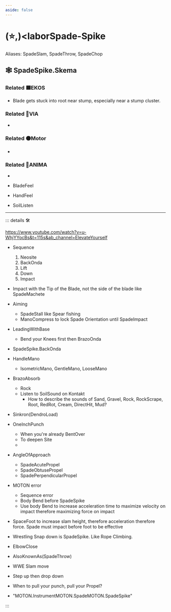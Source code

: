 ```yaml
---
aside: false
---
```

# (⭐,)<laborSpade</labor>-Spike

Aliases: SpadeSlam, SpadeThrow, SpadeChop

## 🕸 SpadeSpike.Skema

### Related 🟩<ekos>EKOS</ekos>

- Blade gets stuck into root near stump, especially near a stump cluster.

### Related 🔻<via>VIA</via>

-

### Related 🟠<motor>Motor</motor>

-

### Related 💜<anima>ANIMA</anima>

-

- BladeFeel

- HandFeel

- SoilListen

---

<!-- =================================================== -->
<!-- =================================================== -->
<!-- =================================================== -->
<!-- =================================================== -->
<!-- =================================================== -->
::: details 🛠

<https://www.youtube.com/watch?v=u-WhjYYocBs&t=115s&ab_channel=ElevateYourself>

- Sequence
    1. Neosite
    2. BackOnda
    3. Lift
    4. Down
    5. Impact

- Impact with the Tip of the Blade, not the side of the blade like SpadeMachete
- Aiming
    - SpadeStall like Spear fishing
    - ManoCompress to lock Spade Orientation until SpadeImpact
- LeadingWithBase
    - Bend your Knees first then BrazoOnda
- SpadeSpike.BackOnda
- HandleMano
    - IsometricMano, GentleMano, LooseMano
- BrazoAbsorb
    - Rock
    - Listen to SoilSound on Kontakt
        - How to describe the sounds of Sand, Gravel, Rock, RockScrape, Root, RedRot, Cream, DirectHit, Mud?
- Sinkron(DendroLoad)
- OneInchPunch
    - When you're already BentOver
    - To deepen Site
    -
- AngleOfApproach
    - SpadeAcutePropel
    - SpadeObtusePropel
    - SpadePerpendicularPropel
- MOTON error
    - Sequence error
    - Body Bend before SpadeSpike
    - Use body Bend to increase acceleration time to maximize velocity on impact therefore maximizing force on impact
- SpaceFoot to increase slam height, therefore acceleration therefore force. Spade must impact before foot to be effective
- Wrestling Snap down is SpadeSpike. Like Rope Climbing.

- ElbowClose
- AlsoKnownAs(SpadeThrow)
- WWE Slam move
- Step up then drop down
- When to pull your punch, pull your Propel?

- "MOTON.InstrumentMOTON.SpadeMOTON.SpadeSpike"

:::
